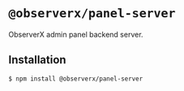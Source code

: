# `@observerx/panel-server`

ObserverX admin panel backend server.

## Installation

```bash
$ npm install @observerx/panel-server
```

